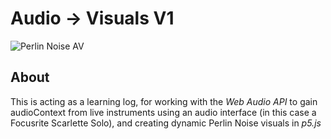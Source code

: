 
# Audio -> Visuals V1

![Perlin Noise AV](/images/PerlinNoiseAVPrototypeG.gif)

## About

This is acting as a learning log, for working with the *Web Audio API* to gain audioContext from live instruments using an audio interface (in this case a Focusrite Scarlette Solo), and creating dynamic Perlin Noise visuals in *p5.js*
